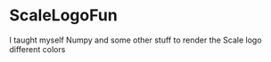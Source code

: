 # ScaleLogoFun
I taught myself Numpy and some other stuff to render the Scale logo different colors
